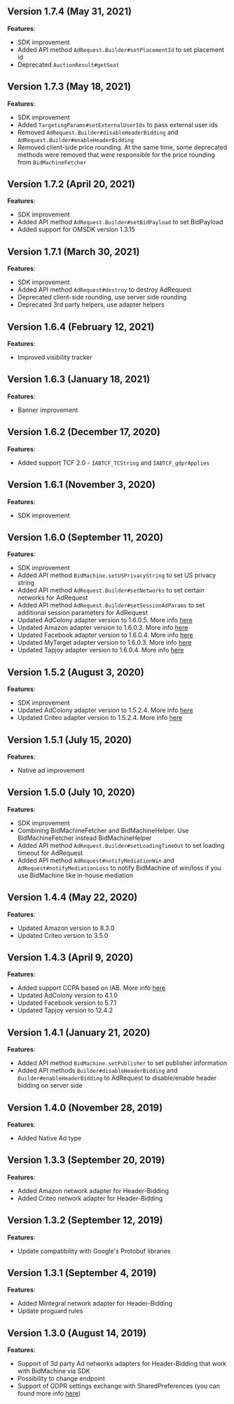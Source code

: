 ## Version 1.7.4 (May 31, 2021)
**Features**:
* SDK improvement
* Added API method ```AdRequest.Builder#setPlacementId``` to set placement id
* Deprecated ```AuctionResult#getSeat```

## Version 1.7.3 (May 18, 2021)
**Features**:
* SDK improvement
* Added ```TargetingParams#setExternalUserIds``` to pass external user ids
* Removed ```AdRequest.Builder#disableHeaderBidding``` and ```AdRequest.Builder#enableHeaderBidding```
* Removed client-side price rounding. At the same time, some deprecated methods were removed that were responsible for the price rounding from ```BidMachineFetcher```

## Version 1.7.2 (April 20, 2021)
**Features**:
* SDK improvement
* Added API method ```AdRequest.Builder#setBidPayload``` to set BidPayload
* Added support for OMSDK version 1.3.15

## Version 1.7.1 (March 30, 2021)
**Features**:
* SDK improvement
* Added API method ```AdRequest#destroy``` to destroy AdRequest
* Deprecated client-side rounding, use server side rounding
* Deprecated 3rd party helpers, use adapter helpers

## Version 1.6.4 (February 12, 2021)
**Features**:
* Improved visibility tracker

## Version 1.6.3 (January 18, 2021)
**Features**:
* Banner improvement

## Version 1.6.2 (December 17, 2020)
**Features**:
* Added support TCF 2.0 - ```IABTCF_TCString``` and ```IABTCF_gdprApplies```

## Version 1.6.1 (November 3, 2020)
**Features**:
* SDK improvement

## Version 1.6.0 (September 11, 2020)
**Features**:
* SDK improvement
* Added API method ```BidMachine.setUSPrivacyString``` to set US privacy string
* Added API method ```AdRequest.Builder#setNetworks``` to set certain networks for AdRequest
* Added API method ```AdRequest.Builder#setSessionAdParams``` to set additional session parameters for AdRequest
* Updated AdColony adapter version to 1.6.0.5. More info [here](adapters/adcolony/CHANGELOG.md)
* Updated Amazon adapter version to 1.6.0.3. More info [here](adapters/amazon/CHANGELOG.md)
* Updated Facebook adapter version to 1.6.0.4. More info [here](adapters/facebook/CHANGELOG.md)
* Updated MyTarget adapter version to 1.6.0.3. More info [here](adapters/my_target/CHANGELOG.md)
* Updated Tapjoy adapter version to 1.6.0.4. More info [here](adapters/tapjoy/CHANGELOG.md)

## Version 1.5.2 (August 3, 2020)
**Features**:
* SDK improvement
* Updated AdColony adapter version to 1.5.2.4. More info [here](https://github.com/bidmachine/BidMachine-Android-SDK/blob/master/adapters/adcolony/CHANGELOG.md)
* Updated Criteo adapter version to 1.5.2.4. More info [here](https://github.com/bidmachine/BidMachine-Android-SDK/blob/master/adapters/criteo/CHANGELOG.md)

## Version 1.5.1 (July 15, 2020)
**Features**:
* Native ad improvement

## Version 1.5.0 (July 10, 2020)
**Features**:
* SDK improvement
* Combining BidMachineFetcher and BidMachineHelper. Use BidMachineFetcher instead BidMachineHelper
* Added API method ```AdRequest.Builder#setLoadingTimeOut``` to set loading timeout for AdRequest
* Added API method ```AdRequest#notifyMediationWin``` and ```AdRequest#notifyMediationLoss``` to notify BidMachine of win/loss if you use BidMachine like in-house mediation

## Version 1.4.4 (May 22, 2020)
**Features**:
* Updated Amazon version to 8.3.0
* Updated Criteo version to 3.5.0

## Version 1.4.3 (April 9, 2020)
**Features**:
* Added support CCPA based on IAB. More info [here](https://github.com/InteractiveAdvertisingBureau/USPrivacy/blob/master/CCPA/Version%201.0/USP%20API.md)
* Updated AdColony version to 4.1.0
* Updated Facebook version to 5.7.1
* Updated Tapjoy version to 12.4.2

## Version 1.4.1 (January 21, 2020)
**Features**:
* Added API method ```BidMachine.setPublisher``` to set publisher information
* Added API methods ```Builder#disableHeaderBidding``` and ```Builder#enableHeaderBidding``` to AdRequest to disable/enable header bidding on server side

## Version 1.4.0 (November 28, 2019)
**Features**:
* Added Native Ad type

## Version 1.3.3 (September 20, 2019)
**Features**:
* Added Amazon network adapter for Header-Bidding
* Added Criteo network adapter for Header-Bidding

## Version 1.3.2 (September 12, 2019)
**Features**:
* Update compatibility with Google's Protobuf libraries

## Version 1.3.1 (September 4, 2019)
**Features**:
* Added Mintegral network adapter for Header-Bidding
* Update proguard rules

## Version 1.3.0 (August 14, 2019)
**Features**:
* Support of 3d party Ad networks adapters for Header-Bidding that work with BidMachine via SDK
* Possibility to change endpoint
* Support of GDPR settings exchange with SharedPreferences (you can found more info [here](https://github.com/InteractiveAdvertisingBureau/GDPR-Transparency-and-Consent-Framework/blob/master/Mobile%20In-App%20Consent%20APIs%20v1.0%20Final.md#how-do-third-party-sdks-vendors-access-the-consent-information-))
